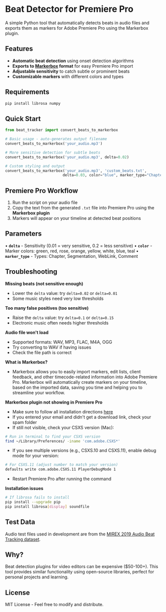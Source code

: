 # Beat Detector for Premiere Pro

A simple Python tool that automatically detects beats in audio files and exports them as markers for Adobe Premiere Pro using the Markerbox plugin.

## Features

* **Automatic beat detection** using onset detection algorithms
* **Exports to [Markerbox](https://markerbox.pro/) format** for easy Premiere Pro import
* **Adjustable sensitivity** to catch subtle or prominent beats
* **Customizable markers** with different colors and types

## Requirements

```bash
pip install librosa numpy
```

## Quick Start

```python
from beat_tracker import convert_beats_to_markerbox

# Basic usage - auto-generates output filename
convert_beats_to_markerbox('your_audio.mp3')

# More sensitive detection for subtle beats
convert_beats_to_markerbox('your_audio.mp3', delta=0.02)

# Custom styling and output
convert_beats_to_markerbox('your_audio.mp3', 'custom_beats.txt', 
                          delta=0.03, color="blue", marker_type="Chapter")
```

## Premiere Pro Workflow

1. Run the script on your audio file
2. Copy the text from the generated `.txt` file into Premiere Pro using the **Markerbox plugin**
4. Markers will appear on your timeline at detected beat positions

## Parameters

• **`delta`** - Sensitivity (0.01 = very sensitive, 0.2 = less sensitive)
• **`color`** - Marker colors: green, red, rose, orange, yellow, white, blue, teal
• **`marker_type`** - Types: Chapter, Segmentation, WebLink, Comment

## Troubleshooting

**Missing beats (not sensitive enough)**
- Lower the `delta` value: try `delta=0.02` or `delta=0.01`
- Some music styles need very low thresholds

**Too many false positives (too sensitive)**  
- Raise the `delta` value: try `delta=0.1` or `delta=0.15`
- Electronic music often needs higher thresholds

**Audio file won't load**
- Supported formats: WAV, MP3, FLAC, M4A, OGG
- Try converting to WAV if having issues
- Check the file path is correct

**What is Markerbox?**
- Markerbox allows you to easily import markers, edit lists, client feedback, and other timecode-related information into Adobe Premiere Pro. Markerbox will automatically create markers on your timeline, based on the imported data, saving you time and helping you to streamline your workflow.

**Markerbox plugin not showing in Premiere Pro**
- Make sure to follow all installation directions [here](https://markerbox.pro/download)
- If you entered your email and didn't get a download link, check your spam folder
- If still not visible, check your CSXS version (Mac):
```bash
# Run in terminal to find your CSXS version
find ~/Library/Preferences/ -iname 'com.adobe.CSXS*'
```
- If you see multiple versions (e.g., CSXS.10 and CSXS.11), enable debug mode for your version:

```bash
# For CSXS.11 (adjust number to match your version)
defaults write com.adobe.CSXS.11 PlayerDebugMode 1
```
- Restart Premiere Pro after running the command



**Installation issues**
```bash
# If librosa fails to install
pip install --upgrade pip
pip install librosa[display] soundfile
```

## Test Data

Audio test files used in development are from the [MIREX 2019 Audio Beat Tracking dataset](https://www.music-ir.org/mirex/wiki/2019:Audio_Beat_Tracking).

## Why?

Beat detection plugins for video editors can be expensive ($50-100+). This tool provides similar functionality using open-source libraries, perfect for personal projects and learning.

## License

MIT License - Feel free to modify and distribute.
